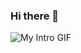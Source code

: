 ### Hi there 👋

![My Intro GIF](https://giphy.com/gifs/3d-physics-math-4TbivGhf5P7xpufbHW)
<!--
**akashprakash12/akashprakash12** is a ✨ _special_ ✨ repository because its `README.md` (this file) appears on your GitHub profile.

Here are some ideas to get you started:

- 🔭 I’m currently working on ...
- 🌱 I’m currently learning ...
- 👯 I’m looking to collaborate on ...
- 🤔 I’m looking for help with ...
- 💬 Ask me about ...
- 📫 How to reach me: ...
- 😄 Pronouns: ...
- ⚡ Fun fact: ...
-->
<script src="https://github.com/akashprakash12/3dmodel/blob/main/fish.glb"></script>
